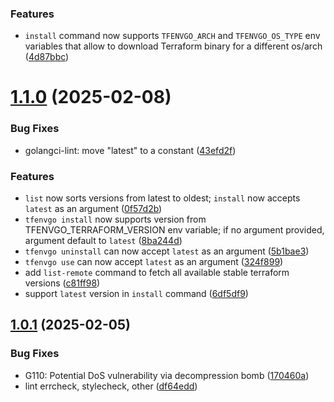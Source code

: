 ### Features

* `install` command now supports `TFENVGO_ARCH` and `TFENVGO_OS_TYPE` env variables that allow to download Terraform binary for a different os/arch ([4d87bbc](https://github.com/dmakeienko/tfenvgo/commit/4d87bbcbd4838b4bc89c00e3ea28c96d80e76224))

# [1.1.0](https://github.com/dmakeienko/tfenvgo/compare/v1.0.1...v1.1.0) (2025-02-08)


### Bug Fixes

* golangci-lint: move "latest" to a constant ([43efd2f](https://github.com/dmakeienko/tfenvgo/commit/43efd2f6f1f5cd4a7d2bdb87d6d75dc40e66c22f))


### Features

* `list` now sorts versions from latest to oldest; `install` now accepts `latest` as an argument ([0f57d2b](https://github.com/dmakeienko/tfenvgo/commit/0f57d2b8111c8760f4364e4f6d375d9e10a02f43))
* `tfenvgo install` now supports version from TFENVGO_TERRAFORM_VERSION env variable; if no argument provided, argument default to `latest` ([8ba244d](https://github.com/dmakeienko/tfenvgo/commit/8ba244deab63c18b3bd4fe302cb1458e385b40ba))
* `tfenvgo uninstall` can now accept `latest` as an argument ([5b1bae3](https://github.com/dmakeienko/tfenvgo/commit/5b1bae3c8f275839421858a93799daead2c0334b))
* `tfenvgo use` can now accept `latest` as an argument ([324f899](https://github.com/dmakeienko/tfenvgo/commit/324f899a0bad3bfee1ff6477139fdcf0eff0e57a))
* add `list-remote` command to fetch all available stable terraform versions ([c81ff98](https://github.com/dmakeienko/tfenvgo/commit/c81ff98c792ac5081710c722513c80435bfbdcde))
* support `latest` version in `install` command ([6df5df9](https://github.com/dmakeienko/tfenvgo/commit/6df5df9c1ac323b09279196db3f032e74ed5a6d7))

## [1.0.1](https://github.com/dmakeienko/tfenvgo/compare/v1.0.0...v1.0.1) (2025-02-05)


### Bug Fixes

* G110: Potential DoS vulnerability via decompression bomb ([170460a](https://github.com/dmakeienko/tfenvgo/commit/170460ac159db3d7c6e64ef89f401c0dd88fbfe7))
* lint errcheck, stylecheck, other ([df64edd](https://github.com/dmakeienko/tfenvgo/commit/df64edd1b8cbc599f7b06306589f40e620ea252f))

